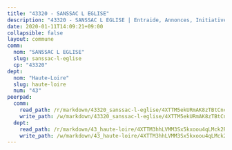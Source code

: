 ```yaml
---
title: "43320 - SANSSAC L EGLISE"
description: "43320 - SANSSAC L EGLISE | Entraide, Annonces, Initiatives"
date: 2020-01-11T14:09:21+09:00
collapsible: false
layout: commune
comm:
  nom: "SANSSAC L EGLISE"
  slug: sanssac-l-eglise
  cp: "43320"
dept:
  nom: "Haute-Loire"
  slug: haute-loire
  num: "43"
peerpad:
  comm:
    read_path: /r/markdown/43320_sanssac-l-eglise/4XTTM5ekURmAK8zTBtCnctt1VYRbW4zm3Dkvdfou56xgM6fM3
    write_path: /w/markdown/43320_sanssac-l-eglise/4XTTM5ekURmAK8zTBtCnctt1VYRbW4zm3Dkvdfou56xgM6fM3-K3TgUD3T8FPU3KmA8TXNjMyfYrAKaHuHSz7yijEXgx57XBcF2pBn6NoNdGdTrgVbHqGdmxHRcQaQFzJjFtnsrit5xQtjDPbJftDD2iQCT9VGKA7T1Wntpt7NVK6mGAJkLxG6A2zd
  dept:
    read_path: /r/markdown/43_haute-loire/4XTTM3hhLVMM3Sx5kxoou4qLMck2RjGiJF8bjxPuKy3VyRdWX
    write_path: /w/markdown/43_haute-loire/4XTTM3hhLVMM3Sx5kxoou4qLMck2RjGiJF8bjxPuKy3VyRdWX-K3TgTnndWXCUw13Pw3gJoEo9qHUCGXZ4frH2coLZWWDcoWKo22cU2VNENpi117F5bi6bu3WHMPd2VTrETU2R5owQhCBrUQgvCKerk4NqeDhN66egG9mHY8CCfEckbCp9SecEdL6b
---
```


